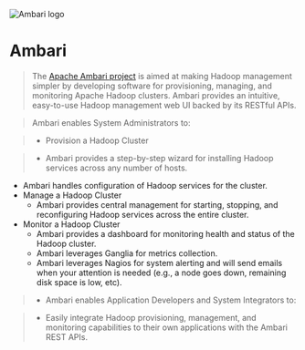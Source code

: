 ![Ambari logo](http://ambari.apache.org/images/apache-ambari-project.jpg)

# Ambari

>The [Apache Ambari project](http://ambari.apache.org/) is aimed at making Hadoop management simpler by developing software for provisioning, managing, and monitoring Apache Hadoop clusters. Ambari provides an intuitive, easy-to-use Hadoop management web UI backed by its RESTful APIs.

>Ambari enables System Administrators to:

>* Provision a Hadoop Cluster

> * Ambari provides a step-by-step wizard for installing Hadoop services across any number of hosts.
 * Ambari handles configuration of Hadoop services for the cluster.
* Manage a Hadoop Cluster
    * Ambari provides central management for starting, stopping, and reconfiguring Hadoop services across the entire cluster.
* Monitor a Hadoop Cluster
    * Ambari provides a dashboard for monitoring health and status of the Hadoop cluster.
    * Ambari leverages Ganglia for metrics collection.
    * Ambari leverages Nagios for system alerting and will send emails when your attention is needed (e.g., a node goes down, remaining disk space is low, etc).

> * Ambari enables Application Developers and System Integrators to:

>    * Easily integrate Hadoop provisioning, management, and monitoring capabilities to their own applications with the Ambari REST APIs.

